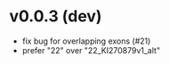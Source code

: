 v0.0.3 (dev)
============
+ fix bug for overlapping exons (#21)
+ prefer "22" over "22_KI270879v1_alt"
